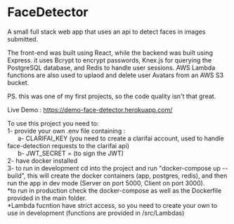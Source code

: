 # FaceDetector

A small full stack web app that uses an api to detect faces in images submitted.
    
The front-end was built using React, while the backend was built using Express.
it uses Bcrypt to encrypt passwords, Knex.js for querying the PostgreSQL database, and Redis to handle user sessions. 
AWS Lambda functions are also used to uplaod and delete user Avatars from an AWS S3 bucket.
    
PS. this was one of my first projects, so the code quality isn't that great.
     
         
Live Demo : https://demo-face-detector.herokuapp.com/
    
       
To use this project you need to:    
1- provide your own .env file containing :     
&nbsp;&nbsp;&nbsp;&nbsp;&nbsp;&nbsp;a- CLARIFAI_KEY (you need to create a clarifai account, used to handle face-detection requests to the clarifai api)      
&nbsp;&nbsp;&nbsp;&nbsp;&nbsp;&nbsp;b- JWT_SECRET = (to sign the JWT)     
2- have docker installed     
3- to run in development cd into the project and run "docker-compose up --build",
this will create the docker containers (app, postgres, redis), and then run the app in dev mode (Server on port 5000, Client on port 3000).     
*to run in production check the docker-compose as well as the Dockerfile provided in the main folder.     
*Lambda fucntion have strict access, so you need to create your own to use in development (functions are provided in /src/Lambdas)
